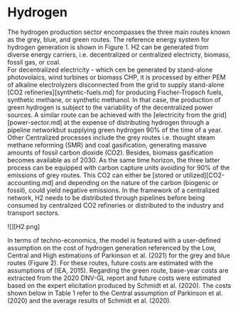 # Hydrogen

The hydrogen production sector encompasses the three main routes known as the grey, blue, and green routes. The reference energy system for hydrogen generation is shown in Figure 1. H2 can be generated from diverse energy carriers, i.e. decentralized or centralized electricty, biomass, fossil gas, or coal.  
For decentralized electricity - which cen be generated by stand-alone photovolaics, wind turbines or biomass CHP, it is processed by either PEM of alkaline electrolyzers disconnected from the grid to supply stand-alone [CO2 refineries][synthetic-fuels.md] for producing Fischer-Tropsch fuels, synthetic methane, or synthetic methanol. In that case, the production of green hydrogen is subject to the variability of the decentralized power sources.
A similar route can be achieved with the [electricity from the grid][power-sector.md] at the expense of distributing hydrogen through a pipeline networkbut supplying green hydrogen 90% of the time of a year. 
Other Centralized processes include the grey routes i.e. thought steam methane reforming (SMR) and coal gasification, generating massive amounts of fossil carbon dioxide (CO2). Besides, biomass gasification becomes available as of 2030. As the same time horizon, the three latter process can be equipped with carbon capture units avoiding for 90% of the emissions of grey routes. This CO2 can either be [stored or utilized][CO2-accounting.md] and depending on the nature of the carbon (biogenic or fossil), could yield negative emissions. In the framework of a centralized network, H2 needs to be distributed through pipelines before being consumed by centralized CO2 refineries or distributed to the industry and transport sectors.

![][H2.png]

In terms of techno-economics, the model is featured with a user-defined assumption on the cost of hydrogen generation referenced by the Low, Central and High estimations of Parkinson et al. (2021) for the grey and blue routes (Figure 2). For these routes, future costs are estimated with the assumptions of (IEA, 2015). Regarding the green route, base-year costs are extracted from the 2020 DNV-GL report and future costs were estimated based on the expert elicitation produced by Schmidt et al. (2020). The costs shown below in Table 1 refer to the Central assumption of Parkinson et al. (2020) and the average results of Schmidt et al. (2020).



